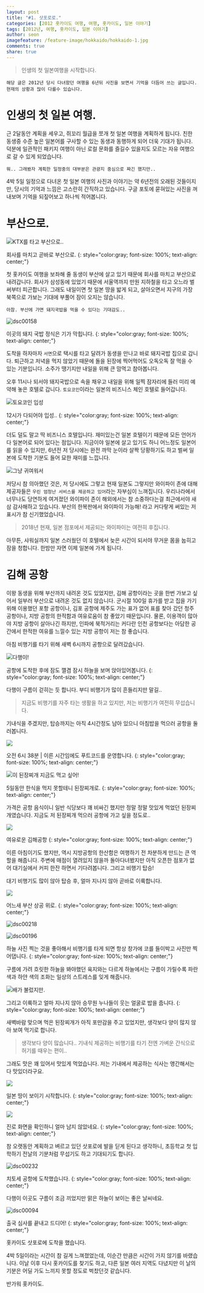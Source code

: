 ```yaml
---
layout: post
title: "#1. 삿포로로."
categories: [2012 홋카이도 여행, 여행, 홋카이도, 일본 이야기]
tags: [2012년, 여행, 홋카이도, 일본 이야기]
author: seon
imagefeature: /feature-image/hokkaido/hokkaido-1.jpg
comments: true
share: true
---
```


>인생의 첫 일본여행을 시작합니다.

`
해당 글은 2012년 당시 다녀왔던 여행을 6년뒤 사진을 보면서 기억을 더듬어 쓰는 글입니다. 현재의 상황과 많이 다를수 있습니다.
`

# 인생의 첫 일본 여행.

근 2달동안 계획을 세우고, 쥐꼬리 월급을 쪼개 첫 일본 여행을 계획하게 됩니다.
친한 동생중 수준 높은 일본어를 구사할 수 있는 동생과 동행하게 되어 더욱 기대가 됩니다.
덕분에 일관적인 패키지 여행이 아닌 로컬 문화를 즐길수 있을지도 모르는 자유 여행으로 갈 수 있게 되었습니다.

`뭐.. 그래봤자 계획한 일정중의 대부분은 관광지 중심으로 짜긴 했지만..`

4박 5일 일정으로 다녀온 첫 일본 여행의 사진과 이야기는 약 6년전의 오래된 것들이지만, 
당시의 기억과 느낌은 고스란히 간직하고 있습니다.
구글 포토에 묻혀있는 사진을 꺼내보며 기억을 되짚어보고 하나씩 적어봅니다.

# 부산으로.

![KTX를 타고 부산으로..](https://s3-ap-northeast-1.amazonaws.com/seonology-blog/jekyll/hokkaido-1/resize-copyright-1.JPG)

회사를 마치고 곧바로 부산으로.
{: style="color:gray; font-size: 100%; text-align: center;"}

첫 홋카이도 여행을 보좌해 줄 동생이 부산에 살고 있기 때문에 회사를 마치고 부산으로 내려갑니다.
회사가 삼성동에 있었기 때문에 서울역까지 만원 지하철을 타고 오느라 벌써부터 피곤합니다.
그래도 내일이면 첫 일본 땅을 밟게 되고, 살아오면서 지구의 가장 북쪽으로 가보는 기대에 부풀어 잠이 오지는 않습니다.

`아참. 부산에 가면 돼지국밥을 먹을 수 있다는 기대감도..`

![dsc00158](https://s3-ap-northeast-1.amazonaws.com/seonology-blog/jekyll/hokkaido-1/resize-copyright-2.JPG)

이곳의 돼지 국밥 정식은 기가 막힙니다. 
{: style="color:gray; font-size: 100%; text-align: center;"}

도착을 하자마자 `서면`으로 택시를 타고 달려가 동생을 만나고 바로 돼지국밥 집으로 갑니다.
퇴근하고 저녁을 먹지 않았기 때문에 돌을 된장에 찍어먹어도 오독오독 잘 먹을 수 있는 기분입니다.
소주가 땡기지만 내일을 위해 큰 맘먹고 참아봅니다.

오후 11시나 되서야 돼지국밥으로 속을 채우고 내일을 위해 일찍 잠자리에 들러 미리 예약해 놓은 호텔로 갑니다.
`토요코인`이라는 일본의 비즈니스 체인 호텔로 들어갑니다.

![토요코인 입성](https://s3-ap-northeast-1.amazonaws.com/seonology-blog/jekyll/hokkaido-1/resize-copyright-3.JPG)

12시가 다되어야 입성..
{: style="color:gray; font-size: 100%; text-align: center;"}

더도 덜도 말고 딱 비즈니스 호텔입니다. 재미있는건 일본 호텔이기 때문에 모든 언어가 다 일본어로 되어 있다는 점입니다. 
지금이야 일본에 살고 있기도 하니 어느정도 일본어를 읽을 수 있지만, 6년전 저 당시에는 완전 까막 눈이라 살짝 당황하기도 하고 벌써 일본에 도착한 기분도 들어 묘한 재미를 느낍니다.

![그냥 귀여워서](https://s3-ap-northeast-1.amazonaws.com/seonology-blog/jekyll/hokkaido-1/resize-copyright-4.JPG)


저당시 참 의아했던 것은, 저 당시에도 그렇고 현재 일본도 그렇지만 와이파이 존에 대해 제공자들은 `우린 엄청난 서비스를 제공하고 있어`라는 자부심이 느껴집니다.
우리나라에서 너무나도 당연하게 여겨졌던 와이파이 존이 해외에서는 참 소중하다는걸 최근에서야 새삼 감사해하고 있습니다.
부산의 한복판에서 와이파이 가능해! 라고 커다랗게 써있는 저 표시가 참 신기했었습니다. 

> 2018년 현재, 일본 점포에서 제공되는 와이파이는 여전히 후집니다.

아무튼, 샤워실까지 일본 스러웠던 이 호텔에서 늦은 시간이 되서야 무거운 몸을 눕히고 잠을 청합니다. 
한밤만 자면 이제 일본에 가게 됩니다.

# 김해 공항

이왕 동생을 위해 부산까지 내려온 것도 있었지만, 김해 공항이라는 곳을 한번 가보고 싶어서 일부러 부산으로 내려온 것도 없지 않습니다.
군시절 100일 휴가를 받고 집을 가기 위해 이용했던 포항 공항이나, 김포 공항에 제주도 가는 표가 없어 표를 찾아 갔던 청주 공항이나, 
지방 공항의 한적함과 여유로움이 참 좋았기 때문입니다. 물론, 이용객이 많아야 지방 공항이 살아나긴 하지만, 인파에 북적거리는 커다란 인천 공항보다는
아담한 공간에서 한적한 여유를 느낄수 있는 지방 공항이 저는 참 좋습니다.

아침 비행기를 타기 위해 새벽 6시까지 공항으로 달려갔습니다.

![다행이!](https://s3-ap-northeast-1.amazonaws.com/seonology-blog/jekyll/hokkaido-1/resize-copyright-5.JPG)

공항에 도착한 후에 잠도 깰겸 잠시 하늘을 보며 앉아있어봅니다.
{: style="color:gray; font-size: 100%; text-align: center;"}

다행이 구름이 걷히는 듯 합니다. 부디 비행기가 많이 흔들리지만 말길..

> 지금도 비행기를 자주 타는 생활을 하고 있지만, 저는 비행기가 여전히 무섭습니다.

기내식을 주겠지만, 탑승까지는 아직 4시간정도 남아 있으니 아침밥을 먹으러 공항을 둘러봅니다.

![](https://s3-ap-northeast-1.amazonaws.com/seonology-blog/jekyll/hokkaido-1/resize-copyright-6.JPG)

오전 6시 38분 | 이른 시간임에도 푸트코드를 운영합니다.
{: style="color:gray; font-size: 100%; text-align: center;"}

![이 된장찌개 지금도 먹고 싶어!](https://s3-ap-northeast-1.amazonaws.com/seonology-blog/jekyll/hokkaido-1/resize-copyright-7.JPG)

5일동안 한식을 먹지 못할테니 된장찌개로.
{: style="color:gray; font-size: 100%; text-align: center;"}

가격은 공항 음식이니 일반 식당보다 꽤 비싸긴 했지만 정말 정말 맛있게 먹었던 된장찌개였습니다.
지금도 저 된장찌개 먹으러 공항에 가고 싶을 정도로..

![](https://s3-ap-northeast-1.amazonaws.com/seonology-blog/jekyll/hokkaido-1/resize-copyright-8.JPG)

여유로운 김해공항
{: style="color:gray; font-size: 100%; text-align: center;"}

이른 아침이기도 했지만, 역시 지방공항의 한산함은 여행하기 전 차분하게 만드는 큰 역할을 해줍니다. 
주변에 매점이 열려있지 않을까 돌아다녀봤지만 아직 오픈한 점포가 없어 대기실에서 커피 한잔 하면서 기다려봅니다.
그리고 비행기 탑승!

대기 비행기도 많이 않아 탑승 후, 얼마 지나지 않아 곧바로 이륙합니다. 

![](https://s3-ap-northeast-1.amazonaws.com/seonology-blog/jekyll/hokkaido-1/resize-copyright-9.JPG)

어느새 부산 상공 위로.
{: style="color:gray; font-size: 100%; text-align: center;"}

![dsc00218](https://s3-ap-northeast-1.amazonaws.com/seonology-blog/jekyll/hokkaido-1/resize-copyright-10.JPG)

![dsc00196](https://s3-ap-northeast-1.amazonaws.com/seonology-blog/jekyll/hokkaido-1/resize-copyright-11.JPG)

하늘 사진 찍는 것을 좋아해서 비행기를 타게 되면 항상 창가에 코를 들이박고 사진만 찍어댑니다. 
{: style="color:gray; font-size: 100%; text-align: center;"}

구름에 가려 흐릿한 하늘을 봐야했던 육지와는 다르게 하늘에서는 구름이 가릴수록 파란 색과 하얀 색의 조화는 일상의 스트레스를 잊게 해줍니다.

![배가 불렀지만.](https://s3-ap-northeast-1.amazonaws.com/seonology-blog/jekyll/hokkaido-1/resize-copyright-12.JPG)

그리고 이륙하고 얼마 지나지 않아 승무원 누나들이 웃는 얼굴로 밥을 줍니다.
{: style="color:gray; font-size: 100%; text-align: center;"}

새벽바람 맞으며 먹은 된장찌개가 아직 포만감을 주고 있었지만, 생각보다 양이 많지 않아 보여 먹기로 합니다.

> 생각보다 양이 많습니다.. 기내식 제공하는 비행기를 타기 전엔 가벼운 간식으로 허기를 때우는 편이..

그래도 맛은 꽤 있어서 맛있게 먹었습니다. 저는 기내에서 제공하는 식사는 앵간해서는 다 맛있더라구요.

![](https://s3-ap-northeast-1.amazonaws.com/seonology-blog/jekyll/hokkaido-1/resize-copyright-13.JPG)

일본 땅이 보이기 시작합니다.
{: style="color:gray; font-size: 100%; text-align: center;"}

![](https://s3-ap-northeast-1.amazonaws.com/seonology-blog/jekyll/hokkaido-1/resize-copyright-14.JPG)

진로 화면을 확인하니 얼마 남지 않았네요.
{: style="color:gray; font-size: 100%; text-align: center;"}

참 오랫동안 계획하고 벼르고 있던 삿포로에 발을 딛게 된다고 생각하니, 초등학교 첫 입학하기 전날의 기분처럼 무섭기도 하고 기대되기도 합니다.

![dsc00232](https://s3-ap-northeast-1.amazonaws.com/seonology-blog/jekyll/hokkaido-1/resize-copyright-15.JPG)

치토세 공항에 도착했습니다.
{: style="color:gray; font-size: 100%; text-align: center;"}

다행이 이곳도 구름이 조금 끼었지만 맑은 하늘이 보이는 좋은 날씨네요.

![dsc00094](https://s3-ap-northeast-1.amazonaws.com/seonology-blog/jekyll/hokkaido-1/resize-copyright-16.JPG)

출국 심사를 끝내고 드디어!
{: style="color:gray; font-size: 100%; text-align: center;"}

홋카이도 삿포로에 도착을 했습니다.

4박 5일이라는 시간이 참 길게 느껴졌었는데, 이순간 만큼은 시간이 가지 않기를 바랬습니다.
이날 이후 다시 홋카이도를 찾기도 하고, 다른 일본 여러 지역도 다녔지만 이 날의 기분은 어딜 가도 느끼지 못할 정도로 벅찼던것 같습니다.

반가워 홋카이도.